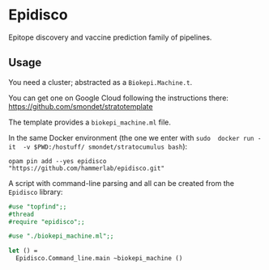 Epidisco
========

Epitope discovery and vaccine prediction family of pipelines.


Usage
-----

You need a cluster; abstracted as a `Biokepi.Machine.t`.

You can get one on Google Cloud following the instructions there:
<https://github.com/smondet/stratotemplate>

The template provides a `biokepi_machine.ml` file.

In the same Docker environment (the one we enter with
`sudo  docker run -it  -v $PWD:/hostuff/ smondet/stratocumulus bash`):

    opam pin add --yes epidisco "https://github.com/hammerlab/epidisco.git"

A script with command-line parsing and all can be created from the
`Epidisco` library:

```ocaml
#use "topfind";;
#thread
#require "epidisco";;

#use "./biokepi_machine.ml";;

let () =
  Epidisco.Command_line.main ~biokepi_machine ()
```
